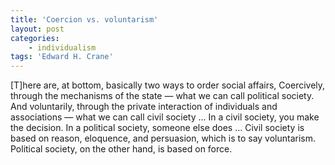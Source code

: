 ```yaml
---
title: 'Coercion vs. voluntarism'
layout: post
categories:
    - individualism
tags: 'Edward H. Crane'
---
```


\[T\]here are, at bottom, basically two ways to order social affairs, Coercively, through the mechanisms of the state — what we can call political society. And voluntarily, through the private interaction of individuals and associations — what we can call civil society … In a civil society, you make the decision. In a political society, someone else does … Civil society is based on reason, eloquence, and persuasion, which is to say voluntarism. Political society, on the other hand, is based on force.